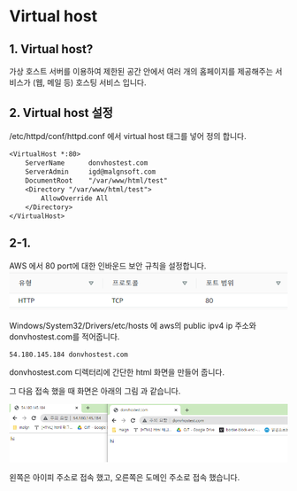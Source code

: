 # Virtual host

## 1. Virtual host?

가상 호스트 서버를 이용하여 제한된 공간 안에서 여러 개의 홈페이지를 제공해주는 서비스가 (웹, 메일 등) 호스팅 서비스 입니다.

## 2. Virtual host 설정

/etc/httpd/conf/httpd.conf 에서 
virtual host 태그를 넣어 정의 합니다.

    <VirtualHost *:80>
        ServerName      donvhostest.com
        ServerAdmin     igd@malgnsoft.com
        DocumentRoot    "/var/www/html/test"
        <Directory "/var/www/html/test">
            AllowOverride All
        </Directory>
    </VirtualHost>

## 2-1.

AWS 에서 80 port에 대한 인바운드 보안 규칙을 설정합니다.
![이미지1](/img/그림2.png)


Windows/System32/Drivers/etc/hosts 에 aws의 public ipv4 ip 주소와 donvhostest.com를 적어줍니다.

    54.180.145.184 donvhostest.com

donvhostest.com 디렉터리에 간단한 html 화면을 만들어 줍니다.

그 다음 접속 했을 때 화면은 아래의 그림 과 같습니다.

![이미지3](/img/그림3.png)

왼쪽은 아이피 주소로 접속 했고, 오른쪽은 도메인 주소로 접속 했습니다.


    

